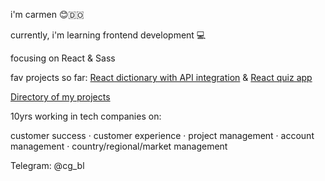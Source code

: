 
i'm carmen 😊🇩🇴

currently, i'm learning frontend development 💻

focusing on React & Sass

fav projects so far:
[React dictionary with API integration](https://github.com/cgbl-90/dictionary-project) & [React quiz app](https://github.com/cgbl-90/react-quiz-app)

[Directory of my projects](https://github.com/cgbl-90/cgbl-90/blob/main/project-directory.md)

10yrs working in tech companies on: 

customer success · customer experience · project management · account management · country/regional/market management

Telegram: @cg_bl
